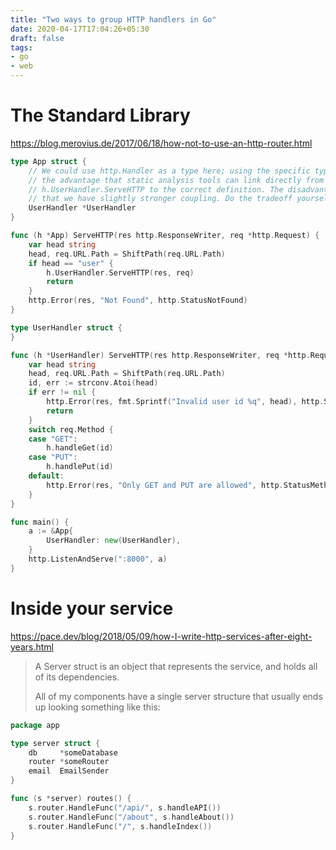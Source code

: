 ```yaml
---
title: "Two ways to group HTTP handlers in Go"
date: 2020-04-17T17:04:26+05:30
draft: false
tags:
- go
- web
---
```


# The Standard Library 

https://blog.merovius.de/2017/06/18/how-not-to-use-an-http-router.html

```go
type App struct {
    // We could use http.Handler as a type here; using the specific type has
    // the advantage that static analysis tools can link directly from
    // h.UserHandler.ServeHTTP to the correct definition. The disadvantage is
    // that we have slightly stronger coupling. Do the tradeoff yourself.
    UserHandler *UserHandler
}

func (h *App) ServeHTTP(res http.ResponseWriter, req *http.Request) {
    var head string
    head, req.URL.Path = ShiftPath(req.URL.Path)
    if head == "user" {
        h.UserHandler.ServeHTTP(res, req)
        return
    }
    http.Error(res, "Not Found", http.StatusNotFound)
}

type UserHandler struct {
}

func (h *UserHandler) ServeHTTP(res http.ResponseWriter, req *http.Request) {
    var head string
    head, req.URL.Path = ShiftPath(req.URL.Path)
    id, err := strconv.Atoi(head)
    if err != nil {
        http.Error(res, fmt.Sprintf("Invalid user id %q", head), http.StatusBadRequest)
        return
    }
    switch req.Method {
    case "GET":
        h.handleGet(id)
    case "PUT":
        h.handlePut(id)
    default:
        http.Error(res, "Only GET and PUT are allowed", http.StatusMethodNotAllowed)
    }
}

func main() {
    a := &App{
        UserHandler: new(UserHandler),
    }
    http.ListenAndServe(":8000", a)
}
```

# Inside your service

https://pace.dev/blog/2018/05/09/how-I-write-http-services-after-eight-years.html

> A Server struct is an object that represents the service, and holds all of its dependencies.
>  
>  All of my components have a single server structure that usually ends up looking something like this:

```go
package app

type server struct {
    db     *someDatabase
    router *someRouter
    email  EmailSender
}

func (s *server) routes() {
    s.router.HandleFunc("/api/", s.handleAPI())
    s.router.HandleFunc("/about", s.handleAbout())
    s.router.HandleFunc("/", s.handleIndex())
}
```